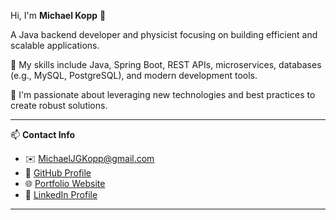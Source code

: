 Hi, I'm **Michael Kopp** 👋

A Java backend developer and physicist focusing on building efficient and scalable applications.

🔭 My skills include Java, Spring Boot, REST APIs, microservices, databases (e.g., MySQL, PostgreSQL), and modern development tools.

🌱 I'm passionate about leveraging new technologies and best practices to create robust solutions.

---

📫 **Contact Info**

* ✉️ [MichaelJGKopp@gmail.com](mailto:MichaelJGKopp@gmail.com)
* 🐙 [GitHub Profile](https://github.com/MichaelJGKopp)
* 🌐 [Portfolio Website](https://michaeljgkopp.github.io/)
* 💼 [LinkedIn Profile](https://www.linkedin.com/in/michaeljgkopp)

---
